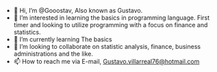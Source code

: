 - 👋 Hi, I’m @Gooostav, Also known as Gustavo.
- 👀 I’m interested in learning the basics in programming language. First timer and looking to utilize programming with a focus on finance and statistics.
- 🌱 I’m currently learning The basics
- 💞️ I’m looking to collaborate on statistic analysis, finance, business administrations and the like.
- 📫 How to reach me via E-mail, Gustavo.villarreal76@hotmail.com

<!---
Gooostav/Gooostav is a ✨ special ✨ repository because its `README.md` (this file) appears on your GitHub profile.
You can click the Preview link to take a look at your changes.
--->
